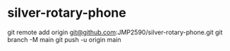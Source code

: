 # silver-rotary-phone
git remote add origin git@github.com:JMP2590/silver-rotary-phone.git
git branch -M main
git push -u origin main
